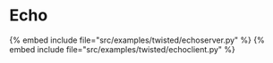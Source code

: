 # Echo

{% embed include file="src/examples/twisted/echoserver.py" %}
{% embed include file="src/examples/twisted/echoclient.py" %}



